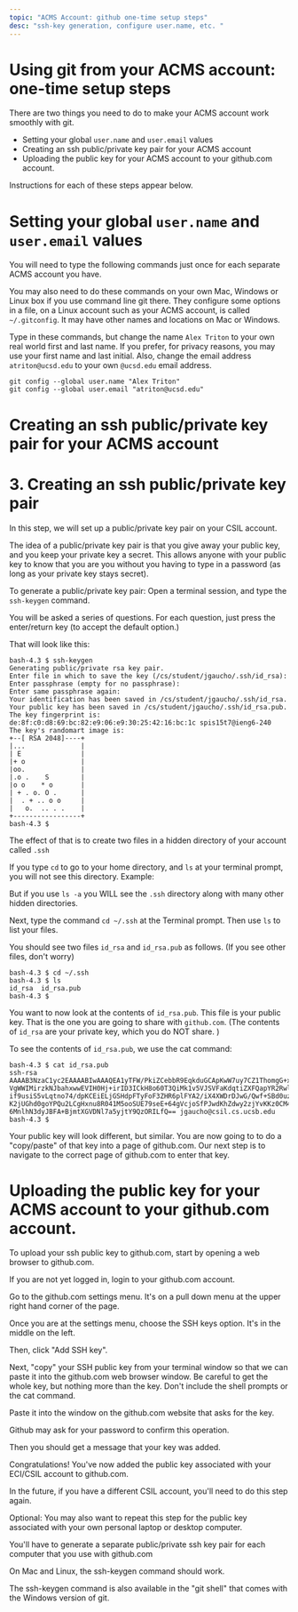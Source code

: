 ```yaml
---
topic: "ACMS Account: github one-time setup steps"
desc: "ssh-key generation, configure user.name, etc. "
---
```


# Using git from your ACMS account: one-time setup steps

There are two things you need to do to make your ACMS account work smoothly with git.  

* Setting your global `user.name` and `user.email` values
* Creating an ssh public/private key pair for your ACMS account
* Uploading the public key for your ACMS account to your github.com account.

Instructions for each of these steps appear below.

# Setting your global `user.name` and `user.email` values

You will need to type the following commands just once for each separate ACMS account you have.

You may also need to do these commands on your own Mac, Windows or Linux box if you use command line git there.   They configure some
options in a file, on a Linux account such as your ACMS account, is called `~/.gitconfig`.  It may have other names and locations on Mac or Windows.

Type in these commands, but change the name `Alex Triton` to your own real world first and last name.  If you prefer, for privacy reasons,
you may use your first name and last initial.     Also, change the email address `atriton@ucsd.edu` to your own `@ucsd.edu` email address.

```
git config --global user.name "Alex Triton"
git config --global user.email "atriton@ucsd.edu"
```

# Creating an ssh public/private key pair for your ACMS account

# 3. Creating an ssh public/private key pair

In this step, we will set up a public/private key pair on your CSIL account. 

The idea of a public/private key pair is that you give away your public key, and you keep your private key a secret. 
This allows anyone with your public key to know that you are you without you having to type in a password 
(as long as your private key stays secret).

To generate a public/private key pair: Open a terminal session, and type the `ssh-keygen` command.

You will be asked a series of questions. For each question, just press the enter/return key (to accept the default option.)

That will look like this:
```
bash-4.3 $ ssh-keygen
Generating public/private rsa key pair.
Enter file in which to save the key (/cs/student/jgaucho/.ssh/id_rsa): 
Enter passphrase (empty for no passphrase): 
Enter same passphrase again: 
Your identification has been saved in /cs/student/jgaucho/.ssh/id_rsa.
Your public key has been saved in /cs/student/jgaucho/.ssh/id_rsa.pub.
The key fingerprint is:
de:8f:c0:d8:69:bc:82:e9:06:e9:30:25:42:16:bc:1c spis15t7@ieng6-240
The key's randomart image is:
+--[ RSA 2048]----+
|...              |
| E               |
|+ o              |
|oo.              |
|.o .    S        |
|o o    * o       |
| + . o. O .      |
|  . + .. o o     |
|   o.  .. . .    |
+-----------------+
bash-4.3 $
```


The effect of that is to create two files in a hidden directory of your account called `.ssh` 

If you type `cd` to go to your home directory, and `ls` at your terminal prompt, you will not see this directory. Example:

But if you use `ls -a` you WILL see the `.ssh` directory along with many other hidden directories.

Next, type the command `cd ~/.ssh` at the Terminal prompt.   Then use `ls` to list your files.

You should see two files `id_rsa` and `id_rsa.pub` as follows. (If you see other files, don't worry)

```
bash-4.3 $ cd ~/.ssh
bash-4.3 $ ls
id_rsa  id_rsa.pub
bash-4.3 $  
```

You want to now look at the contents of `id_rsa.pub`.  This file is your public key. 
That is the one you are going to share with `github.com`. (The contents of `id_rsa` are your private key, which you do NOT share. )

To see the contents of `id_rsa.pub`, we use the cat command:

```
bash-4.3 $ cat id_rsa.pub
ssh-rsa AAAAB3NzaC1yc2EAAAABIwAAAQEA1yTFW/PkiZCebbR9EqkduGCApKwW7uy7CZ1ThomgG+xZs
VgWWIMirzkNJbahxwwEVIH0Hj+irID3ICkH8o60T3QiMk1v5VJSVFaKdqtiZXFQapYR2Rwln1wf2XXBCT/cdVW
if9usiS5vLqtno74/dpKCEiELjGSHdpFTyFoF3ZHR6plFYA2/iX4XWDrDJwG/Qwf+SBd0uzIy7CpFrQK+9kMWDr
K2jUGhd0goYPQu2LCgHxnu8R041M5ooSUE79seE+64gVcjoSfPJwdKhZdwy2zjYvKKz0CM4w3ysPbOpr1FkT
6MnlhN3dyJBFA+BjmtXGVDNl7a5yjtY9QzORILfQ== jgaucho@csil.cs.ucsb.edu
bash-4.3 $ 
```


Your public key will look different, but similar. You are now going to to do a "copy/paste" of that key into a page of github.com. 
Our next step is to navigate to the correct page of github.com to enter that key.




# Uploading the public key for your ACMS account to your github.com account.



To upload your ssh public key to github.com, start by opening a web browser to github.com.  

If you are not yet logged in, login to your github.com account.   

Go to the github.com settings menu.  It's on a pull down menu at the upper right hand corner of the page.

Once you are at the settings menu, choose  the SSH keys option. It's in the middle on the left.  

Then, click "Add SSH key".

Next, "copy" your SSH public key from your terminal window so that we can paste it into the github.com web browser window. Be careful to get the whole key, but nothing more than the key. Don't include the shell prompts or the cat command.

Paste it into the window on the github.com website that asks for the key.

Github may ask for your password to confirm this operation.

Then you should get a message that your key was added.

Congratulations! You've now added the public key associated with your ECI/CSIL account to github.com.

In the future, if you have a different CSIL account, you'll need to do this step again.

Optional: You may also want to repeat this step for the public key associated with your own personal laptop or desktop computer.

You'll have to generate a separate public/private ssh key pair for each computer that you use with github.com

On Mac and Linux, the ssh-keygen command should work.

The ssh-keygen command is also available in the "git shell" that comes with the Windows version of git.

